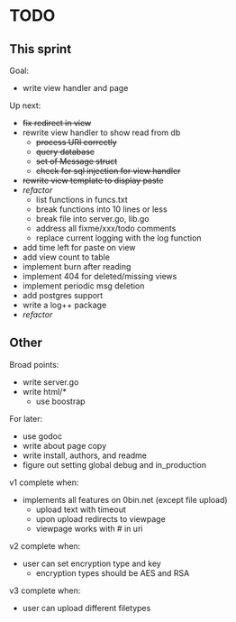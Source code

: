 # TODO

## This sprint

Goal:

- write view handler and page

Up next:

- ~~fix redirect in view~~
- rewrite view handler to show read from db
  - ~~process URI correctly~~
  - ~~query database~~
  - ~~set of Message struct~~
  - ~~check for sql injection for view handler~~
- ~~rewrite view template to display paste~~
- *refactor*
  - list functions in funcs.txt
  - break functions into 10 lines or less
  - break file into server.go, lib.go
  - address all fixme/xxx/todo comments
  - replace current logging with the log function
- add time left for paste on view
- add view count to table
- implement burn after reading
- implement 404 for deleted/missing views
- implement periodic msg deletion
- add postgres support
- write a log++ package
- *refactor*

## Other
Broad points:

- write server.go
- write html/\*
    - use boostrap

For later:

- use godoc
- write about page copy 
- write install, authors, and readme
- figure out setting global debug and in\_production

v1 complete when:

- implements all features on 0bin.net (except file upload)
  - upload text with timeout
  - upon upload redirects to viewpage
  - viewpage works with # in uri

v2 complete when:

- user can set encryption type and key
  - encryption types should be AES and RSA


v3 complete when:

- user can upload different filetypes
